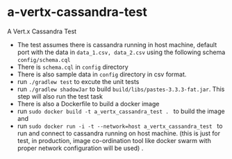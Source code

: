 # a-vertx-cassandra-test
A Vert.x Cassandra Test

* The test assumes there is cassandra running in host machine, default port with the data in `data_1.csv, data_2.csv` 
using the following schema `config/schema.cql`
* There is `schema.cql` in `config` directory
* There is also sample data in `config` directory in csv format.
* run `./gradlew test` to excute the unit tests
* run `./gradlew shadowJar` to build `build/libs/pastes-3.3.3-fat.jar`. This step will also run the test task
* There is also a Dockerfile to build a docker image
* run `sudo docker build -t a_vertx_cassandra_test .
` to build the image and
* run `sudo docker run -i -t --network=host a_vertx_cassandra_test
` to run and connect to cassandra running on host machine. (this is just for test, in production, image co-ordination 
tool like docker swarm with proper network configuration will be used)
.